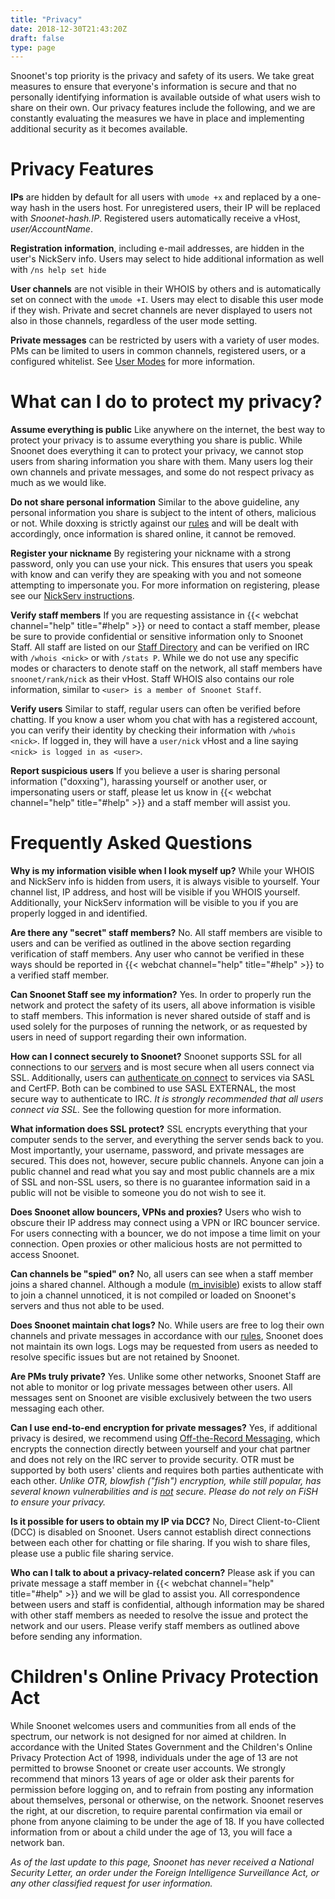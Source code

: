 ```yaml
---
title: "Privacy"
date: 2018-12-30T21:43:20Z
draft: false
type: page
---
```


Snoonet's top priority is the privacy and safety of its users. We take great measures to ensure that everyone's information is secure and that no personally identifying information is available outside of what users wish to share on their own. Our privacy features include the following, and we are constantly evaluating the measures we have in place and implementing additional security as it becomes available.

# Privacy Features

**IPs** are hidden by default for all users with `umode +x` and replaced by a one-way hash in the users host. For unregistered users, their IP will be replaced with *Snoonet-hash.IP*. Registered users automatically receive a vHost, *user/AccountName*.

**Registration information**, including e-mail addresses, are hidden in the user's NickServ info. Users may select to hide additional information as well with `/ns help set hide`

**User channels** are not visible in their WHOIS by others and is automatically set on connect with the `umode +I`. Users may elect to disable this user mode if they wish. Private and secret channels are never displayed to users not also in those channels, regardless of the user mode setting.

**Private messages** can be restricted by users with a variety of user modes. PMs can be limited to users in common channels, registered users, or a configured whitelist. See [User Modes](/umodes) for more information.

# What can I do to protect my privacy?

**Assume everything is public** Like anywhere on the internet, the best way to protect your privacy is to assume everything you share is public. While Snoonet does everything it can to protect your privacy, we cannot stop users from sharing information you share with them. Many users log their own channels and private messages, and some do not respect privacy as much as we would like.

**Do not share personal information** Similar to the above guideline, any personal information you share is subject to the intent of others, malicious or not. While doxxing is strictly against our [rules](/rules) and will be dealt with accordingly, once information is shared online, it cannot be removed.

**Register your nickname** By registering your nickname with a strong password, only you can use your nick. This ensures that users you speak with know and can verify they are speaking with you and not someone attempting to impersonate you. For more information on registering, please see our [NickServ instructions](/anope#NickServ).

**Verify staff members** If you are requesting assistance in {{< webchat channel="help" title="#help" >}} or need to contact a staff member, please be sure to provide confidential or sensitive information only to Snoonet Staff. All staff are listed on our [Staff Directory](/staff) and can be verified on IRC with `/whois <nick>` or with `/stats P`. While we do not use any specific modes or characters to denote staff on the network, all staff members have `snoonet/rank/nick` as their vHost. Staff WHOIS also contains our role information, similar to `<user> is a member of Snoonet Staff`.

**Verify users** Similar to staff, regular users can often be verified before chatting. If you know a user whom you chat with has a registered account, you can verify their identity by checking their information with `/whois <nick>`. If logged in, they will have a `user/nick` vHost and a line saying `<nick> is logged in as <user>`.

**Report suspicious users** If you believe a user is sharing personal information ("doxxing"), harassing yourself or another user, or impersonating users or staff, please let us know in {{< webchat channel="help" title="#help" >}} and a staff member will assist you.

# Frequently Asked Questions

**Why is my information visible when I look myself up?** While your WHOIS and NickServ info is hidden from users, it is always visible to yourself. Your channel list, IP address, and host will be visible if you WHOIS yourself. Additionally, your NickServ information will be visible to you if you are properly logged in and identified.

**Are there any "secret" staff members?** No. All staff members are visible to users and can be verified as outlined in the above section regarding verification of staff members. Any user who cannot be verified in these ways should be reported in {{< webchat channel="help" title="#help" >}} to a verified staff member.

**Can Snoonet Staff see my information?** Yes. In order to properly run the network and protect the safety of its users, all above information is visible to staff members. This information is never shared outside of staff and is used solely for the purposes of running the network, or as requested by users in need of support regarding their own information.

**How can I connect securely to Snoonet?** Snoonet supports SSL for all connections to our [servers](/ircservers) and is most secure when all users connect via SSL. Additionally, users can [authenticate on connect](/help/#Authing%20on%20connect) to services via SASL and CertFP. Both can be combined to use SASL EXTERNAL, the most secure way to authenticate to IRC. *It is strongly recommended that all users connect via SSL.* See the following question for more information.

**What information does SSL protect?** SSL encrypts everything that your computer sends to the server, and everything the server sends back to you. Most importantly, your username, password, and private messages are secured. This does not, however, secure public channels. Anyone can join a public channel and read what you say and most public channels are a mix of SSL and non-SSL users, so there is no guarantee information said in a public will not be visible to someone you do not wish to see it.

**Does Snoonet allow bouncers, VPNs and proxies?** Users who wish to obscure their IP address may connect using a VPN or IRC bouncer service. For users connecting with a bouncer, we do not impose a time limit on your connection. Open proxies or other malicious hosts are not permitted to access Snoonet.

**Can channels be "spied" on?** No, all users can see when a staff member joins a shared channel. Although a module ([m_invisible](https://github.com/inspircd/inspircd-extras/blob/master/2.1/m_invisible.cpp)) exists to allow staff to join a channel unnoticed, it is not compiled or loaded on Snoonet's servers and thus not able to be used.

**Does Snoonet maintain chat logs?** No. While users are free to log their own channels and private messages in accordance with our [rules](/rules), Snoonet does not maintain its own logs. Logs may be requested from users as needed to resolve specific issues but are not retained by Snoonet.

**Are PMs truly private?** Yes. Unlike some other networks, Snoonet Staff are not able to monitor or log private messages between other users. All messages sent on Snoonet are visible exclusively between the two users messaging each other.

**Can I use end-to-end encryption for private messages?** Yes, if additional privacy is desired, we recommend using [Off-the-Record Messaging](https://otr.cypherpunks.ca), which encrypts the connection directly between yourself and your chat partner and does not rely on the IRC server to provide security. OTR must be supported by both users' clients and requires both parties authenticate with each other. *Unlike OTR, blowfish ("fish") encryption, while still popular, has several known vulnerabilities and is <u>not</u> secure. Please do not rely on FiSH to ensure your privacy.*

**Is it possible for users to obtain my IP via DCC?** No, Direct Client-to-Client (DCC) is disabled on Snoonet. Users cannot establish direct connections between each other for chatting or file sharing. If you wish to share files, please use a public file sharing service.

**Who can I talk to about a privacy-related concern?** Please ask if you can private message a staff member in {{< webchat channel="help" title="#help" >}} and we will be glad to assist you. All correspondence between users and staff is confidential, although information may be shared with other staff members as needed to resolve the issue and protect the network and our users. Please verify staff members as outlined above before sending any information.

# Children's Online Privacy Protection Act

While Snoonet welcomes users and communities from all ends of the spectrum, our network is not designed for nor aimed at children. In accordance with the United States Government and the Children's Online Privacy Protection Act of 1998, individuals under the age of 13 are not permitted to browse Snoonet or create user accounts. We strongly recommend that minors 13 years of age or older ask their parents for permission before logging on, and to refrain from posting any information about themselves, personal or otherwise, on the network. Snoonet reserves the right, at our discretion, to require parental confirmation via email or phone from anyone claiming to be under the age of 18. If you have collected information from or about a child under the age of 13, you will face a network ban.

*As of the last update to this page, Snoonet has never received a National Security Letter, an order under the Foreign Intelligence Surveillance Act, or any other classified request for user information.*
